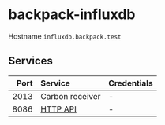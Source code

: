 # backpack-influxdb

Hostname `influxdb.backpack.test`

## Services

| Port | Service | Credentials
| ---: | :------ | :----------
| 2013 | Carbon receiver | -
| 8086 | [HTTP API](https://docs.influxdata.com/influxdb/v1.8/tools/api/) | -
